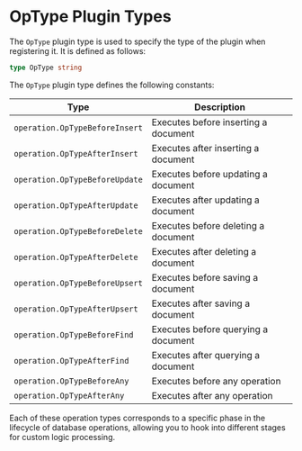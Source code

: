 # OpType Plugin Types

The `OpType` plugin type is used to specify the type of the plugin when registering it. It is defined as follows:

```go
type OpType string
```

The `OpType` plugin type defines the following constants:

| Type                             | Description                            |
|----------------------------------|----------------------------------------|
| `operation.OpTypeBeforeInsert`   | Executes before inserting a document   |
| `operation.OpTypeAfterInsert`    | Executes after inserting a document    |
| `operation.OpTypeBeforeUpdate`   | Executes before updating a document    |
| `operation.OpTypeAfterUpdate`    | Executes after updating a document     |
| `operation.OpTypeBeforeDelete`   | Executes before deleting a document    |
| `operation.OpTypeAfterDelete`    | Executes after deleting a document     |
| `operation.OpTypeBeforeUpsert`   | Executes before saving a document      |
| `operation.OpTypeAfterUpsert`    | Executes after saving a document       |
| `operation.OpTypeBeforeFind`     | Executes before querying a document    |
| `operation.OpTypeAfterFind`      | Executes after querying a document     |
| `operation.OpTypeBeforeAny`      | Executes before any operation          |
| `operation.OpTypeAfterAny`       | Executes after any operation           |

Each of these operation types corresponds to a specific phase in the lifecycle of database operations, allowing you to hook into different stages for custom logic processing.